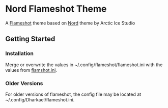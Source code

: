 # Nord Flameshot Theme

A [Flameshot](https://flameshot.org/) theme based on [Nord](https://github.com/arcticicestudio/nord) theme by Arctic Ice Studio

## Getting Started

### Installation

Merge or overwrite the values in ~/.config/flameshot/flameshot.ini with the values from [flamshot.ini](flameshot.ini).

### Older Versions

For older versions of flameshot, the config file may be located at ~/.config/Dharkael/flameshot.ini.
